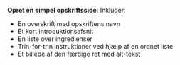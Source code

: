 **Opret en simpel opskriftsside**: Inkluder:
   - En overskrift med opskriftens navn
   - Et kort introduktionsafsnit
   - En liste over ingredienser
   - Trin-for-trin instruktioner ved hjælp af en ordnet liste
   - Et billede af den færdige ret med alt-tekst